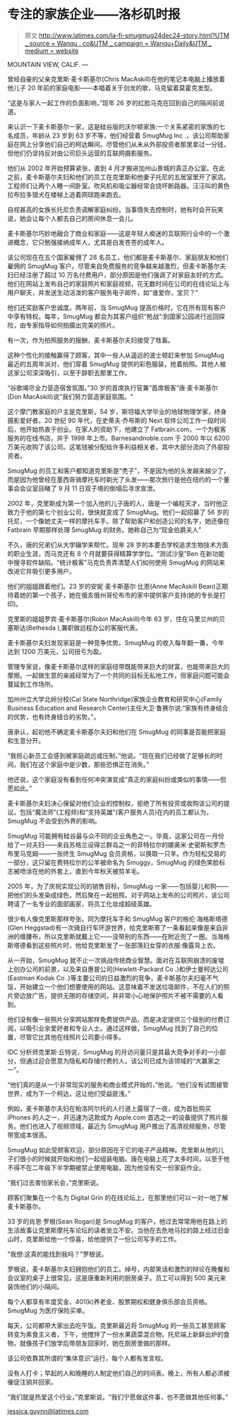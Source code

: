 # 专注的家族企业——洛杉矶时报

> 原文:[http://www.latimes.com/la-fi-smugmug24dec24-story.html?UTM _ source = Wanqu . co&UTM _ campaign = Wanqu+Daily&UTM _ medium = website](http://www.latimes.com/la-fi-smugmug24dec24-story.html?utm_source=wanqu.co&utm_campaign=Wanqu+Daily&utm_medium=website)

MOUNTAIN VIEW, CALIF. — 

曾经自豪的父亲克里斯·麦卡斯基尔(Chris MacAskill)在他的笔记本电脑上播放着他儿子 20 年前的家庭电影——本唱着关于剑龙的歌，马克留着莫霍克发型。

“这是与家人一起工作的负面影响，”现年 26 岁的红脸马克在回到自己的隔间前说道。

来认识一下麦卡斯基尔一家，这是硅谷版的沃尔顿家族:一个关系紧密的家族的七名成员，年龄从 23 岁到 63 岁不等，他们经营着 SmugMug Inc .，该公司帮助家庭在网上分享他们自己的柯达瞬间。尽管他们从未从外部投资者那里拿过一分钱，但他们仍坚持反对由公司巨头运营的互联网摄影服务。

他们从 2002 年开始预算紧张，直到 4 月才搬进加州山景城的真正办公室。在此之前，麦卡斯基尔夫妇和他们的员工在克里斯和他妻子托尼的五居室里开了家店。工程师们让两个人睡一间卧室。吹风机和吸尘器经常会烧坏断路器。汪汪叫的黄色拉布拉多猎犬在楼梯上追着网球跑来跑去。

自视甚高的女族长托尼负责调解家庭纠纷。当事情失去控制时，她有时会开玩笑说，她会让每个人都去自己的房间休息一会儿。

麦卡斯基尔巧妙地融合了商业和家庭——这是年轻人痴迷的互联网行业中的一个激进概念，它只勉强接纳成年人，尤其是白发苍苍的成年人。

该公司现在在五个国家雇佣了 28 名员工，他们都是麦卡斯基尔、家庭朋友和他们雇佣的 SmugMug 客户。尽管来自免费服务的竞争越来越激烈，但麦卡斯基尔夫妇已经注册了超过 10 万名付费用户，部分原因是他们强调了对家庭友好的方式。他们在网站上发布自己的家庭照片和家庭视频，花无数时间在公司的在线论坛上与用户聊天，并发送生动活泼的客户服务电子邮件，如“谁爱你，宝贝？”

他们还奖励客户忠诚度。两年前，当 SmugMug 提高价格时，它在所有现有客户中享有特权。每年，SmugMug 都会为其客户组织“枪战”:到国家公园进行巡回探险，由专家指导如何拍摄出完美的照片。

有一次，作为拍照服务的报酬，麦卡斯基尔夫妇接受了牲畜。

这种个性化的接触赢得了顾客，其中一些人从遥远的波士顿赶来参加 SmugMug 最近的五周年派对，他们穿着 SmugMug 提供的彩色服装，抢着拍照。其他人被这家公司深深吸引，以至于辞职去那里工作。

“谷歌竭尽全力营造宿舍氛围，”30 岁的首席执行官兼“首席极客”唐·麦卡斯基尔(Don MacAskill)说"我们努力营造家庭氛围。"

这个摩门教家庭的户主是克里斯，54 岁，斯坦福大学毕业的地球物理学家，终身摄影爱好者。20 世纪 90 年代，在史蒂夫·乔布斯的 Next 软件公司工作一段时间后，他开始热衷于创业。在家人的资助下，他建立了 Fatbrain.com，一个为极客服务的在线书店，并于 1998 年上市。Barnesandnoble.com 于 2000 年以 6200 万美元收购了该公司。这笔钱被分配给许多利益相关者，其中大部分流向了外部投资者。

SmugMug 的员工和客户都知道克里斯是“秃子”，不是因为他的头发越来越少了，而是因为他曾经在墨西哥骑摩托车时剃光了头发——那次旅行是他在纽约的一个董事会会议室目睹了 9 月 11 日双子塔的倒塌后寻求宣泄。

2002 年，克里斯成为第一个加入他的儿子唐的人，唐是一个编程天才，当时他正致力于他的第七个创业公司，很快就变成了 SmugMug。他们一起招募了 56 岁的托尼，一个像她丈夫一样的摩托车手。除了帮助客户和创造公司的名字，她还像在 Fatbrain 早期那样处理 SmugMug 的财务。她称自己为“现金伯爵夫人”

不久，唐的兄弟们从大学辍学来帮忙。现年 28 岁的本要去学校追求生物技术方面的职业生涯，而马克还有 8 个月就要获得精算学学位。“测试沙皇”Ben 在新功能中搜寻软件缺陷。“统计极客”马克负责弄清楚人们如何使用 SmugMug 的网站来改进它并吸引更多用户。

他们的姐姐跟着他们。23 岁的安妮·麦卡斯基尔·比恩(Anne MacAskill Bean)正期待着她的第一个孩子，她在俄亥俄州哥伦布市的家中提供客户支持(她的专长是打印)。

克里斯的姐姐罗宾·麦卡斯基尔(Robin MacAskill)今年 63 岁，住在马里兰州的贝塞斯达(Bethesda ),兼职做远程办公的客服代表。

麦卡斯基尔夫妇发现家庭是一种竞争优势。SmugMug 的收入每年翻一番，今年达到 1200 万美元，公司扭亏为盈。

管理专家说，像麦卡斯基尔这样的家庭纽带既能带来巨大的财富，也能带来巨大的摩擦。一起做生意的亲戚经常为了一个共同的目标无私地工作，但家庭问题可能会蔓延到工作场所。

加州州立大学北岭分校(Cal State Northridge)家族企业教育和研究中心(Family Business Education and Research Center)主任大卫·鲁赛尔说:“家族有终身结合的优势，也有终身结合的劣势。”。

唐承认，起初他不确定麦卡斯基尔夫妇和他们在 SmugMug 的同事是否能把家庭和生意分开。

“我担心新员工会感到被家庭疏远或压制，”他说。“现在我们已经做了足够长的时间，我们在这个家庭中是少数，那些恐惧正在消失。”

他还说，这个家庭没有看到任何冲突演变成“真正的家庭纠纷或类似的事情——但愿如此。”

麦卡斯基尔夫妇决心保留对他们企业的控制权，拒绝了所有投资或收购该公司的提议。包括“魔法师”(工程师)和“支持英雄”(客户服务人员)在内的员工都认为，SmugMug 不会受到外界的影响。

SmugMug 可能拥有硅谷最与众不同的企业角色之一。毕竟，这家公司在一月份给了一对夫妇——来自苏格兰设得兰群岛之一的菲特拉尔的娜奥米·史密斯和罗杰·布里马克姆——一张终生 SmugMug 会员资格，以换取一只羊。作为轻松交易的一部分，这只留在费特拉尔的公羊被命名为 Smuggy，SmugMug 的绿色笑脸标志被喷涂在他的外套上，直到今年秋天被剪羊毛。

2005 年，为了庆祝实现公司的销售目标，SmugMug 一家——包括婴儿和狗——把他们的头发染成绿色，然后聚在一起拍照。对于网站上发布的公司照片，该公司聘请了一名专业的面部画家，将员工化妆成超级英雄。

很少有人像克里斯那样夸张。同为摩托车手和 SmugMug 客户的格伦·海格斯塔德(Glen Heggstad)有一次骑自行车环游世界，给克里斯寄了一条看起来像是来自非洲的缠腰布，所以克里斯就戴上它——没带别的东西——在附近兜了一圈。当海格斯塔德看到这些照片时，他给克里斯发了一张部落妇女穿的衣服:像露背上衣。

从一开始，SmugMug 就不止一次挑战传统商业智慧。面对在互联网崩溃的废墟上创办公司的前景，以及来自惠普公司(Hewlett-Packard Co .)和伊士曼柯达公司(Eastman Kodak Co .)等主要公司的日益激烈的竞争，麦卡斯基尔夫妇毫不气馁，开始建立一个他们想要使用的网站。这意味着不发送垃圾邮件，不在人们的照片旁边放广告，提供无限的存储空间，并非常小心地保护照片不被不需要的人看到。

他们没有像一些照片分享网站那样免费提供产品，而是决定提供三个级别的付费订阅，以吸引业余爱好者和专业人士。通过这样做，SmugMug 找到了自己的位置，尽管它比其他在线照片公司要小得多。

IDC 分析师克里斯·丘特说，SmugMug 的月访问量只是其最大竞争对手的一小部分，但通过迎合愿意为隐私和存储付费的人，该公司已成为该领域的“大赢家之一”。

“他们真的是从一个非常现实的服务和商业模式开始的，”他说。“他们没有试图接管世界，成为下一个柯达，这让他们受益匪浅。”

例如，麦卡斯基尔夫妇在帕洛阿尔托的人行道上露宿了一夜，成为首批购买 iPhones 的人之一，并迅速为这款成为 Apple.com 首选之一的设备提供了照片服务。他们也进入了视频领域，最近为 SmugMug 用户推出了高清视频服务，尽管带宽成本很高。

SmugMug 如此受顾客欢迎，部分原因在于它的电子产品精神。克里斯从他的儿子们很小的时候就开始和他们一起组装电脑。唐在电脑上花了太多时间，以至于他不得不在二年级下半学期被禁止使用电脑，因为他没有交一份家庭作业。

“我们过去害怕家长会，”克里斯说。

顾客们聚集在一个名为 Digital Grin 的在线论坛上，在那里他们可以一对一地了解麦卡斯基尔。

33 岁的肖恩·罗根(Sean Rogan)是 SmugMug 的客户，他过去常常用他在路上的生活故事让克里斯摩托车论坛的读者坐立不安。当他在去危地马拉的路上经过旧金山时，克里斯给他一个惊喜，给他提供了一份公司写手的工作。

"我想:这真的能找到我吗？"罗根说。

罗根说，麦卡斯基尔夫妇拥抱他们的员工。绰号，内部笑话和激烈的辩论在晚餐和会议室的桌子上很常见，这是唐重新利用的厨房桌子。员工可以得到 500 美元来装饰他们的小隔间。

每个人都享有年度奖金、401(k)养老金、股票期权和健身俱乐部会员资格。SmugMug 为医疗保险买单。

每天，公司都带大家出去吃午饭。克里斯最近将 SmugMug 的一些员工甚至顾客转变为素食主义者，下午，他搅拌了一份水果蔬菜混合物。托尼端上新鲜出炉的食物，就像孩子们放学后带朋友回家时，她在厨房里做的那样。

该公司依靠其所谓的“集体意识”运行，每个人都有发言权。

没有人打卡；早起的人和晚睡的人制定他们自己的时间表。晚上，所有人都必须被催促注销并回家。

“我们就是热爱这个行业，”克里斯说。“我们宁愿做这件事，也不愿做其他任何事。”

[jessica.guynn@latimes.com](mailto:jessica.guynn@latimes.com)